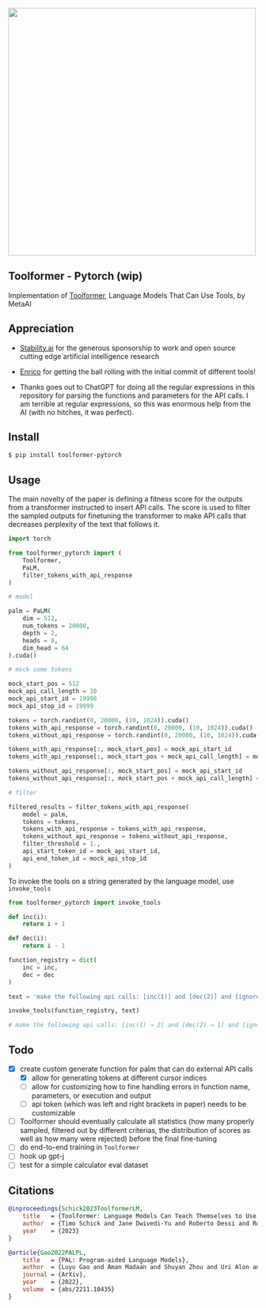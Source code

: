 <img src="./toolformer.png" width="500px"></img>

## Toolformer - Pytorch (wip)

Implementation of <a href="https://arxiv.org/abs/2302.04761">Toolformer</a>, Language Models That Can Use Tools, by MetaAI

## Appreciation

- <a href="https://stability.ai/">Stability.ai</a> for the generous sponsorship to work and open source cutting edge artificial intelligence research

- <a href="https://github.com/conceptofmind">Enrico</a> for getting the ball rolling with the initial commit of different tools!

- Thanks goes out to ChatGPT for doing all the regular expressions in this repository for parsing the functions and parameters for the API calls. I am terrible at regular expressions, so this was enormous help from the AI (with no hitches, it was perfect).

## Install

```bash
$ pip install toolformer-pytorch
```

## Usage

The main novelty of the paper is defining a fitness score for the outputs from a transformer instructed to insert API calls. The score is used to filter the sampled outputs for finetuning the transformer to make API calls that decreases perplexity of the text that follows it.

```python
import torch

from toolformer_pytorch import (
    Toolformer,
    PaLM,
    filter_tokens_with_api_response
)

# model

palm = PaLM(
    dim = 512,
    num_tokens = 20000,
    depth = 2,
    heads = 8,
    dim_head = 64
).cuda()

# mock some tokens

mock_start_pos = 512
mock_api_call_length = 10
mock_api_start_id = 19998
mock_api_stop_id = 19999

tokens = torch.randint(0, 20000, (10, 1024)).cuda()
tokens_with_api_response = torch.randint(0, 20000, (10, 1024)).cuda()
tokens_without_api_response = torch.randint(0, 20000, (10, 1024)).cuda()

tokens_with_api_response[:, mock_start_pos] = mock_api_start_id
tokens_with_api_response[:, mock_start_pos + mock_api_call_length] = mock_api_stop_id

tokens_without_api_response[:, mock_start_pos] = mock_api_start_id
tokens_without_api_response[:, mock_start_pos + mock_api_call_length] = mock_api_stop_id

# filter

filtered_results = filter_tokens_with_api_response(
    model = palm,
    tokens = tokens,
    tokens_with_api_response = tokens_with_api_response,
    tokens_without_api_response = tokens_without_api_response,
    filter_threshold = 1.,
    api_start_token_id = mock_api_start_id,
    api_end_token_id = mock_api_stop_id
)
```

To invoke the tools on a string generated by the language model, use `invoke_tools`

```python
from toolformer_pytorch import invoke_tools

def inc(i):
    return i + 1

def dec(i):
    return i - 1

function_registry = dict(
    inc = inc,
    dec = dec
)

text = 'make the following api calls: [inc(1)] and [dec(2)] and [ignored(3)]'

invoke_tools(function_registry, text)

# make the following api calls: [inc(1) → 2] and [dec(2) → 1] and [ignored(3)]
```

## Todo

- [x] create custom generate function for palm that can do external API calls
    - [x] allow for generating tokens at different cursor indices
    - [ ] allow for customizing how to fine handling errors in function name, parameters, or execution and output
    - [ ] api token (which was left and right brackets in paper) needs to be customizable
- [ ] Toolformer should eventually calculate all statistics (how many properly sampled, filtered out by different criterias, the distribution of scores as well as how many were rejected) before the final fine-tuning
- [ ] do end-to-end training in `Toolformer`
- [ ] hook up gpt-j
- [ ] test for a simple calculator eval dataset

## Citations

```bibtex
@inproceedings{Schick2023ToolformerLM,
    title   = {Toolformer: Language Models Can Teach Themselves to Use Tools},
    author  = {Timo Schick and Jane Dwivedi-Yu and Roberto Dessi and Roberta Raileanu and Maria Lomeli and Luke Zettlemoyer and Nicola Cancedda and Thomas Scialom},
    year    = {2023}
}
```

```bibtex
@article{Gao2022PALPL,
    title   = {PAL: Program-aided Language Models},
    author  = {Luyu Gao and Aman Madaan and Shuyan Zhou and Uri Alon and Pengfei Liu and Yiming Yang and Jamie Callan and Graham Neubig},
    journal = {ArXiv},
    year    = {2022},
    volume  = {abs/2211.10435}
}
```

